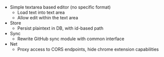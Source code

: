 - Simple textarea based editor (no specific format)
  - Load text into text area
  - Allow edit within the text area
- Store
  - Persist plaintext in DB, with id-based path
- Sync
  - Rewrite GitHub sync module with common interface
- Net
  - Proxy access to CORS endpoints, hide chrome extension capabilities

